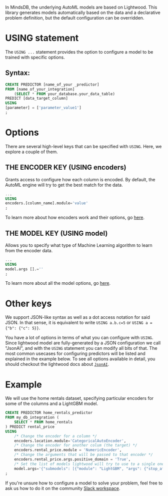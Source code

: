 
In MindsDB, the underlying AutoML models are based on Lightwood. This library generates models automatically based on the data and a declarative problem definition, but the default configuration can be overridden.

# USING statement

The `USING ...` statement provides the option to configure a model to be trained with specific options.

## Syntax:

```sql
CREATE PREDICTOR [name_of_your _predictor]
FROM [name_of_your_integration]
    (SELECT * FROM your_database.your_data_table)
PREDICT [data_target_column]
USING 
[parameter] = ['parameter_value1']
;
```

# Options

There are several high-level keys that can be specified with `USING`. Here, we explore a couple of them.

## THE ENCODER KEY (USING encoders)

Grants access to configure how each column is encoded. By default, the AutoML engine will try to get the best match for the data.


```sql
... 
USING 
encoders.[column_name].module='value'
;
```

To learn more about how encoders work and their options, go [here](https://lightwood.io/encoder.html).

## THE MODEL KEY (USING model)

Allows you to specify what type of Machine Learning algorithm to learn from the encoder data.

```sql
... 
USING 
model.args [].=''
;
```

To learn more about all the model options, go [here](https://lightwood.io/mixer.html).

# Other keys

We support JSON-like syntax as well as a dot access notation for said JSON. In that sense, it is equivalent to write `USING a.b.c=5` or `USING a = {"b": {"c": 5}}`.

You have a lot of options in terms of what you can configure with `USING`. Since lightwood model are fully-generated by a JSON configuration we call "JsonAI", and with the `USING` statement you can modify all bits of that. The most common usecases for configuring predictors will be listed and explained in the example below. To see all options available in detail, you should checkout the lightwood docs about [`JsonAI`](https://lightwood.io/api/types.html#api.types.JsonAI).

# Example 

We will use the home rentals dataset, specifying particular encoders for some of the columns and a LightGBM model.

```sql
CREATE PREDICTOR home_rentals_predictor 
FROM my_db_integration (
    SELECT * FROM home_rentals
) PREDICT rental_price
USING 
    /* Change the encoder for a column */
    encoders.location.module='CategoricalAutoEncoder',
    /* Change the encoder for another colum (the target) */
    encoders.rental_price.module = 'NumericEncoder',
    /* Change the arguments that will be passed to that encoder */
    encoders.rental_price.args.positive_domain = 'True',
    /* Set the list of models lightwood will try to use to a single one, a Light Gradient Boosting Machine.*/
    model.args='{"submodels": [{"module": "LightGBM", "args": {"stop_after": 12, "fit_on_dev": true}}]}';
;
```

If you're unsure how to configure a model to solve your problem, feel free to ask us how to do it on the community [Slack workspace](https://join.slack.com/t/mindsdbcommunity/shared_invite/zt-o8mrmx3l-5ai~5H66s6wlxFfBMVI6wQ).
